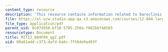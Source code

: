 ```yaml
---
content_type: resource
description: 'This resource contains information related to baroclinic inversion.  '
file: https://ol-ocw-studio-app-qa.s3.amazonaws.com/courses/12-804-large-scale-flow-dynamics-lab-fall-2009/00a81addc373dafd6a6c7f56de9a493f_MIT12_804F09_qg2.pdf
file_type: application/pdf
parent_uid: 8c07d950-bf18-5705-250a-f682bbf40565
resourcetype: Document
title: MIT12_804F09_qg2.pdf
uid: 00a81add-c373-dafd-6a6c-7f56de9a493f
---
```

